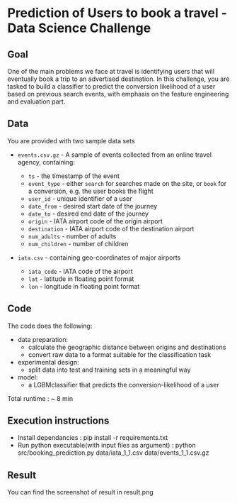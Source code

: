 # Prediction of Users to book a travel - Data Science Challenge

## Goal

One of the main problems we face at travel is identifying users that will eventually book a trip to an advertised destination. In this challenge, you are tasked to build a classifier to predict the conversion likelihood of a user based on previous search events, with emphasis on the feature engineering and evaluation part.


## Data

You are provided with two sample data sets

- `events.csv.gz` - A sample of events collected from an online travel agency, containing:
  * `ts` - the timestamp of the event
  * `event_type` - either `search` for searches made on the site, or `book` for a conversion, e.g. the user books the flight
  * `user_id` - unique identifier of a user
  * `date_from` - desired start date of the journey
  * `date_to` - desired end date of the journey
  * `origin` - IATA airport code of the origin airport
  * `destination` - IATA airport code of the destination airport
  * `num_adults` - number of adults
  * `num_children` - number of children

- `iata.csv` - containing geo-coordinates of major airports
  * `iata_code` - IATA code of the airport
  * `lat` - latitude in floating point format
  * `lon` - longitude in floating point format


## Code

The code does the following:

- data preparation:
  - calculate the geographic distance between origins and destinations
  - convert raw data to a format suitable for the classification task
- experimental design:
  - split data into test and training sets in a meaningful way
- model:
  - a LGBMclassifier that predicts the conversion-likelihood of a user
  
Total runtime : ~ 8 min

## Execution instructions
* Install dependancies : pip install -r requirements.txt
* Run python executable(with input files as argument) : python src/booking_prediction.py data/iata_1_1.csv data/events_1_1.csv.gz

## Result
You can find the screenshot of result in result.png
